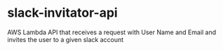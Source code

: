 # slack-invitator-api
AWS Lambda API that receives a request with User Name and Email and invites the user to a given slack account
